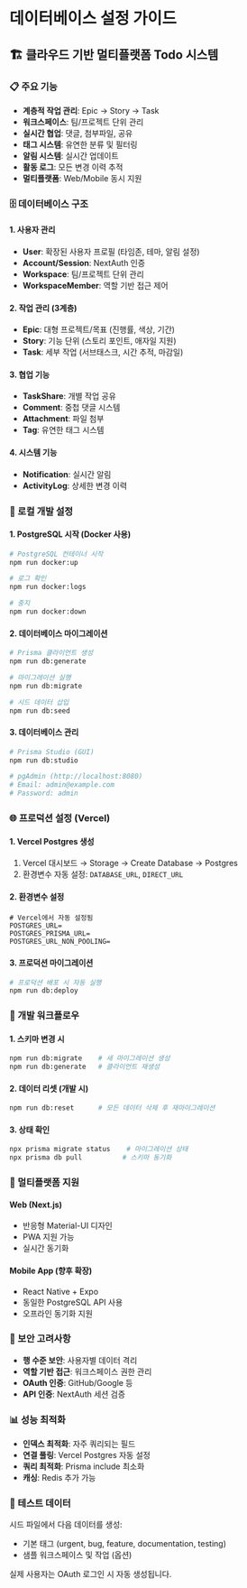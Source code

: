 # 데이터베이스 설정 가이드

## 🏗️ 클라우드 기반 멀티플랫폼 Todo 시스템

### 📋 주요 기능

- **계층적 작업 관리**: Epic → Story → Task
- **워크스페이스**: 팀/프로젝트 단위 관리
- **실시간 협업**: 댓글, 첨부파일, 공유
- **태그 시스템**: 유연한 분류 및 필터링
- **알림 시스템**: 실시간 업데이트
- **활동 로그**: 모든 변경 이력 추적
- **멀티플랫폼**: Web/Mobile 동시 지원

### 🗄️ 데이터베이스 구조

#### 1. 사용자 관리
- **User**: 확장된 사용자 프로필 (타임존, 테마, 알림 설정)
- **Account/Session**: NextAuth 인증
- **Workspace**: 팀/프로젝트 단위 관리
- **WorkspaceMember**: 역할 기반 접근 제어

#### 2. 작업 관리 (3계층)
- **Epic**: 대형 프로젝트/목표 (진행률, 색상, 기간)
- **Story**: 기능 단위 (스토리 포인트, 애자일 지원)
- **Task**: 세부 작업 (서브태스크, 시간 추적, 마감일)

#### 3. 협업 기능
- **TaskShare**: 개별 작업 공유
- **Comment**: 중첩 댓글 시스템
- **Attachment**: 파일 첨부
- **Tag**: 유연한 태그 시스템

#### 4. 시스템 기능
- **Notification**: 실시간 알림
- **ActivityLog**: 상세한 변경 이력

### 🚀 로컬 개발 설정

#### 1. PostgreSQL 시작 (Docker 사용)
```bash
# PostgreSQL 컨테이너 시작
npm run docker:up

# 로그 확인
npm run docker:logs

# 중지
npm run docker:down
```

#### 2. 데이터베이스 마이그레이션
```bash
# Prisma 클라이언트 생성
npm run db:generate

# 마이그레이션 실행
npm run db:migrate

# 시드 데이터 삽입
npm run db:seed
```

#### 3. 데이터베이스 관리
```bash
# Prisma Studio (GUI)
npm run db:studio

# pgAdmin (http://localhost:8080)
# Email: admin@example.com
# Password: admin
```

### 🌐 프로덕션 설정 (Vercel)

#### 1. Vercel Postgres 생성
1. Vercel 대시보드 → Storage → Create Database → Postgres
2. 환경변수 자동 설정: `DATABASE_URL`, `DIRECT_URL`

#### 2. 환경변수 설정
```env
# Vercel에서 자동 설정됨
POSTGRES_URL=
POSTGRES_PRISMA_URL=
POSTGRES_URL_NON_POOLING=
```

#### 3. 프로덕션 마이그레이션
```bash
# 프로덕션 배포 시 자동 실행
npm run db:deploy
```

### 🔧 개발 워크플로우

#### 1. 스키마 변경 시
```bash
npm run db:migrate    # 새 마이그레이션 생성
npm run db:generate   # 클라이언트 재생성
```

#### 2. 데이터 리셋 (개발 시)
```bash
npm run db:reset      # 모든 데이터 삭제 후 재마이그레이션
```

#### 3. 상태 확인
```bash
npx prisma migrate status    # 마이그레이션 상태
npx prisma db pull          # 스키마 동기화
```

### 📱 멀티플랫폼 지원

#### Web (Next.js)
- 반응형 Material-UI 디자인
- PWA 지원 가능
- 실시간 동기화

#### Mobile App (향후 확장)
- React Native + Expo
- 동일한 PostgreSQL API 사용
- 오프라인 동기화 지원

### 🔐 보안 고려사항

- **행 수준 보안**: 사용자별 데이터 격리
- **역할 기반 접근**: 워크스페이스 권한 관리
- **OAuth 인증**: GitHub/Google 등
- **API 인증**: NextAuth 세션 검증

### 📊 성능 최적화

- **인덱스 최적화**: 자주 쿼리되는 필드
- **연결 풀링**: Vercel Postgres 자동 설정
- **쿼리 최적화**: Prisma include 최소화
- **캐싱**: Redis 추가 가능

### 🧪 테스트 데이터

시드 파일에서 다음 데이터를 생성:
- 기본 태그 (urgent, bug, feature, documentation, testing)
- 샘플 워크스페이스 및 작업 (옵션)

실제 사용자는 OAuth 로그인 시 자동 생성됩니다.